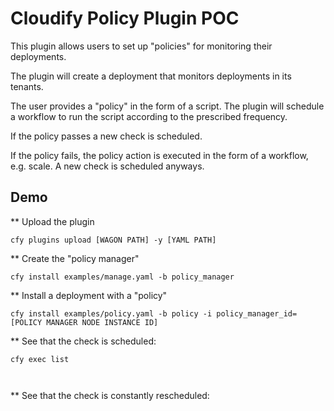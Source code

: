 # Cloudify Policy Plugin POC

This plugin allows users to set up "policies" for monitoring their deployments.

The plugin will create a deployment that monitors deployments in its tenants.

The user provides a "policy" in the form of a script. The plugin will schedule a workflow to run the script according to the prescribed frequency.

If the policy passes a new check is scheduled.

If the policy fails, the policy action is executed in the form of a workflow, e.g. scale. A new check is scheduled anyways.

## Demo

** Upload the plugin

`cfy plugins upload [WAGON PATH] -y [YAML PATH]`

** Create the "policy manager"



`cfy install examples/manage.yaml -b policy_manager`

** Install a deployment with a "policy"

`cfy install examples/policy.yaml -b policy -i policy_manager_id=[POLICY MANAGER NODE INSTANCE ID]`

** See that the check is scheduled:

`cfy exec list`

```shell


```

** See that the check is constantly rescheduled:

```shell


```